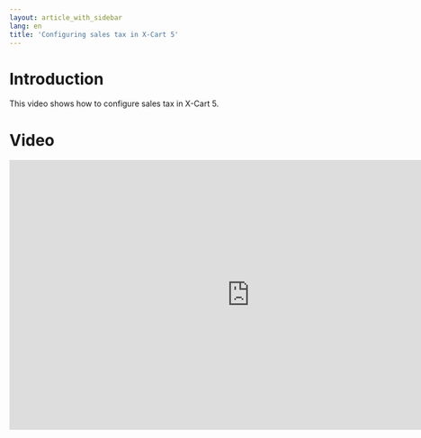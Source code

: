```yaml
---
layout: article_with_sidebar
lang: en
title: 'Configuring sales tax in X-Cart 5'
---
```

# Introduction

This video shows how to configure sales tax in X-Cart 5.

# Video

<iframe class="youtube-player" type="text/html" style="width: 853px; height: 480px" src="https://www.youtube.com/embed/neu9h6xjJe0" frameborder="0"></iframe>
